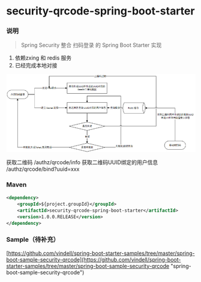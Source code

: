 # security-qrcode-spring-boot-starter

### 说明


 > Spring Security 整合 扫码登录  的 Spring Boot Starter 实现

1. 依赖zxing 和 redis 服务
2. 已经完成本地对接

![](https://github.com/hiwepy/security-qrcode-spring-boot-starter/blob/master/二维码扫码登录流程.png)

获取二维码
/authz/qrcode/info
获取二维码UUID绑定的用户信息
/authz/qrcode/bind?uuid=xxx

### Maven

``` xml
<dependency>
	<groupId>${project.groupId}</groupId>
	<artifactId>security-qrcode-spring-boot-starter</artifactId>
	<version>1.0.0.RELEASE</version>
</dependency>
```



### Sample（待补充）

[https://github.com/vindell/spring-boot-starter-samples/tree/master/spring-boot-sample-security-qrcode](https://github.com/vindell/spring-boot-starter-samples/tree/master/spring-boot-sample-security-qrcode "spring-boot-sample-security-qrcode")

